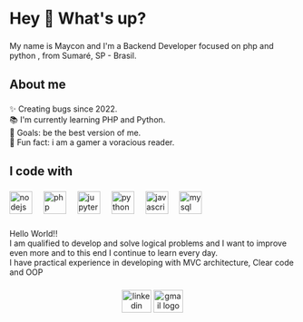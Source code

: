 <h1 align="left">Hey 👋 What's up?</h1>

###

<p align="left">My name is Maycon and I'm a Backend Developer focused on php and python , from Sumaré, SP - Brasil.</p>

###

<h2 align="left">About me</h2>

###

<p align="left">✨ Creating bugs since 2022.<br>📚 I'm currently learning PHP and Python.<br>🎯 Goals: be the best version of me.<br>🎲 Fun fact: i am a gamer a voracious reader.</p>

###

<h2 align="left">I code with</h2>

###

<div align="left">
  <img src="https://cdn.jsdelivr.net/gh/devicons/devicon/icons/nodejs/nodejs-original.svg" height="40" alt="nodejs logo"  />
  <img width="12" />
  <img src="https://cdn.jsdelivr.net/gh/devicons/devicon/icons/php/php-original.svg" height="40" alt="php logo"  />
  <img width="12" />
  <img src="https://cdn.jsdelivr.net/gh/devicons/devicon/icons/jupyter/jupyter-original.svg" height="40" alt="jupyter logo"  />
  <img width="12" />
  <img src="https://cdn.jsdelivr.net/gh/devicons/devicon/icons/python/python-original.svg" height="40" alt="python logo"  />
  <img width="12" />
  <img src="https://cdn.jsdelivr.net/gh/devicons/devicon/icons/javascript/javascript-original.svg" height="40" alt="javascript logo"  />
  <img width="12" />
  <img src="https://cdn.jsdelivr.net/gh/devicons/devicon/icons/mysql/mysql-original.svg" height="40" alt="mysql logo"  />
</div>

###

<p align="left">Hello World!!<br>I am qualified to develop and solve logical problems and I want to improve even more and to this end I continue to learn every day.<br>I have practical experience in developing with MVC architecture, Clear code and OOP</p>

###

<div align="left">
</div>

###

<div align="center">
  <img src="https://raw.githubusercontent.com/maurodesouza/profile-readme-generator/master/src/assets/icons/social/linkedin/default.svg" src="www.linkedin.com/in/maycon-espindola-oliveira-5871611ab" width="52" height="40" alt="linkedin logo"  />
  <img src="https://raw.githubusercontent.com/maurodesouza/profile-readme-generator/master/src/assets/icons/social/gmail/default.svg" src="maycon.oliveira.work@gmail.com" width="52" height="40" alt="gmail logo"  />
</div>

###
